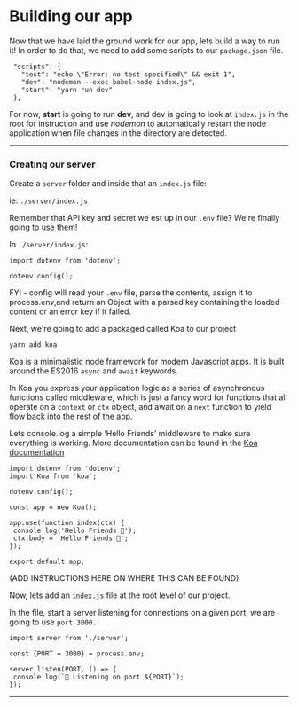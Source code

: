 # Building our app

Now that we have laid the ground work for our app, lets build a way to run it!
In order to do that, we need to add some scripts to our `package.json` file.

```
 "scripts": {
   "test": "echo \"Error: no test specified\" && exit 1",
   "dev": "nodemon --exec babel-node index.js",
   "start": "yarn run dev"
 },
```

For now, **start** is going to run **dev**, and dev is going to look at
`index.js` in the root for instruction and use _nodemon_ to automatically
restart the node application when file changes in the directory are detected.

---

### Creating our server

Create a `server` folder and inside that an `index.js` file:

ie: `./server/index.js`

Remember that API key and secret we est up in our `.env` file? We're finally
going to use them!

In `./server/index.js`:

```
import dotenv from 'dotenv';

dotenv.config();
```

FYI - config will read your `.env` file, parse the contents, assign it to
process.env,and return an Object with a parsed key containing the loaded content
or an error key if it failed.

Next, we're going to add a packaged called Koa to our project

`yarn add koa`

Koa is a minimalistic node framework for modern Javascript apps. It is built
around the ES2016 `async` and `await` keywords.

In Koa you express your application logic as a series of asynchronous functions
called middleware, which is just a fancy word for functions that all operate on
a `context` or `ctx` object, and await on a `next` function to yield flow back
into the rest of the app.

Lets console.log a simple ‘Hello Friends’ middleware to make sure everything is
working. More documentation can be found in the
[Koa documentation](https://github.com/koajs/koa#hello-koa)

```
import dotenv from 'dotenv';
import Koa from 'koa';

dotenv.config();

const app = new Koa();

app.use(function index(ctx) {
 console.log('Hello Friends 👋');
 ctx.body = 'Hello Friends 👋';
});

export default app;
```

(ADD INSTRUCTIONS HERE ON WHERE THIS CAN BE FOUND)

Now, lets add an `index.js` file at the root level of our project.

In the file, start a server listening for connections on a given port, we are
going to use `port 3000.`

```
import server from './server';

const {PORT = 3000} = process.env;

server.listen(PORT, () => {
 console.log(`🚀 Listening on port ${PORT}`);
});
```

---
